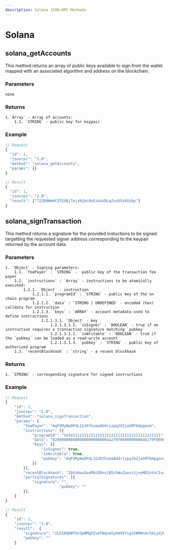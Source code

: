 ```yaml
---
description: Solana JSON-RPC Methods
---
```


# Solana

## solana_getAccounts

This method returns an array of public keys available to sign from the wallet mapped with an associated algorithm and address on the blockchain.

### Parameters

    none

### Returns

    1.`Array` - Array of accounts:
    	1.1. `STRING` - public key for keypair

### Example

```javascript
// Request
{
  "id": 1,
  "jsonrpc": "2.0",
  "method": "solana_getAccounts",
  "params": {}
}

// Result
{
  "id": 1,
  "jsonrpc": "2.0",
  "result": ["722RdWmHC5TGXBjTejzNjbc8xEiduVDLqZvoUGz6Xzbp"]
}
```

## solana_signTransaction

This method returns a signature for the provided instuctions to be signed targetting the requested signer address corresponding to the keypair returned by the account data.

### Parameters

    1. `Object` - Signing parameters:
    	1.1. `feePayer` : `STRING` -  public key of the transaction fee payer
    	1.2. `instructions` : `Array` - instructions to be atomically executed:
    		1.2.1. `Object` - instruction
    			1.2.1.1. `programId` : `STRING` - public key of the on chain program
    			1.2.1.2. `data` : `STRING | UNDEFINED` - encoded (hex) calldata for instruction
    			1.2.1.3. `keys` : `ARRAY` - account metadata used to define instructions
    				1.2.1.3.1. `Object` - key
    					1.2.1.3.1.1. `isSigner` : `BOOLEAN` - true if an instruction requires a transaction signature matching `pubkey`
    					1.2.1.3.1.2. `isWritable` : `BOOLEAN` - true if the `pubkey` can be loaded as a read-write account
    					1.2.1.3.1.3. `pubkey` : `STRING` - public key of authorized program
    	1.3. `recentBlockhash` : `string` - a recent blockhash

### Returns

    1. `STRING` - corresponding signature for signed instructions

### Example

```javascript
// Request
{
	"id": 1,
	"jsonrpc": "2.0",
	"method": "solana_signTransaction",
	"params": {
		"feePayer": "AqP3MyNwDP4L1GJKYhzmaAUdrjzpqJUZjahM7kHpgavm",
		"instructions": [{
			"programId": "Vote111111111111111111111111111111111111111",
			"data": "020000000400000000000000aa279f0600000000ab279f0600000000ac279f0600000000ad279f0600000000addc3907752933c081090642af850bef1c0bbfc8c82c0a511f15b88f0fe3f594010fe7b46100000000",
			"keys": [{
				"isSigner": true,
				"isWritable": true,
				"pubkey": "AqP3MyNwDP4L1GJKYhzmaAUdrjzpqJUZjahM7kHpgavm"
			}]
		}],
		"recentBlockhash": "2bUz6wu3axM8cDDncLB5chWuZaoscSjnoMD2nVvC1swe",
		"partialSignatures": [{
			"signature": "",
                        "pubkey": ""
		}],
	}
}

// Result
{
	"id": 1,
	"jsonrpc": "2.0",
	"result":  {
		"signature": "2Lb1KQHWfbV3pWMqXZveFWqneSyhH95YsgCENRWnArSkLydjN1M42oB82zSd6BBdGkM9pE6sQLQf1gyBh8KWM2c4",
		"pubkey": ""
	}
```
